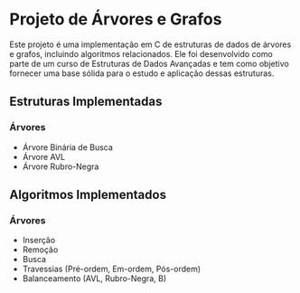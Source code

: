 # Projeto de Árvores e Grafos
Este projeto é uma implementação em C de estruturas de dados de árvores e grafos, incluindo algoritmos relacionados. Ele foi desenvolvido como parte de um curso de Estruturas de Dados Avançadas e tem como objetivo fornecer uma base sólida para o estudo e aplicação dessas estruturas.

## Estruturas Implementadas

### Árvores

- Árvore Binária de Busca
- Árvore AVL
- Árvore Rubro-Negra

## Algoritmos Implementados

### Árvores

- Inserção
- Remoção
- Busca
- Travessias (Pré-ordem, Em-ordem, Pós-ordem)
- Balanceamento (AVL, Rubro-Negra, B)
